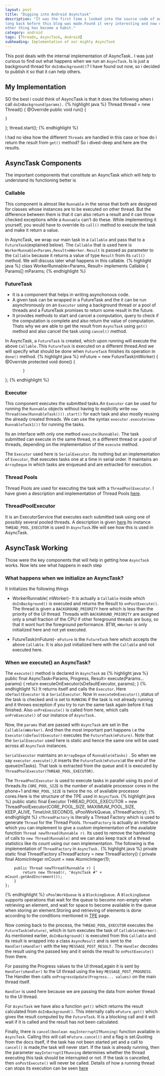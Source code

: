 ```yaml
---
layout: post
title: "Digging into Android Asynctask"
description: "It was the first time i looked into the source code of an Android component deeply.I wrote it
long back before this blog was made.Found it very interesting and now digging into the source code of every
other thing has become a habit."
category: android
tags: [Threads, AsyncTask, Android]
subheading: Implementation of our mighty AsyncTask
---
```


This post deals with the internal implementation of AsyncTask.. I was just curious to find out what happens when we run an ```AsyncTask```. Is is just a background thread for ```doInBackground()```? I have found out now, so i decided to publish it so that it can help others.

## My Implementation
SO the best i could think of AsyncTask is that it does the following when i call `doInBackground(params).`
{% highlight java %}
Thread thread = new Thread() {
    @Override
    public void run() {

    }
};
thread.start();
{% endhighlight %}

I had no idea how the different ```Threads``` are handled in this case or how do i return the result from ```get()``` method? So i dived-deep and here are the results.

## AsyncTask Components
The important components that constitute an AsyncTask which will help to understand its functioning better is

### Callable  

This component is almost like ```Runnable``` in the sense that both are designed for classes whose instances are to be executed on other thread.  But the difference between them is that it can also return a result and it can throw checked exceptions while a ```Runnable``` can't do these. While implementing it yourself, you would have to override its ```call()``` method to execute the task and make it return a value.  

In AsyncTask, we wrap our main task in a ```Callable``` and pass that to a ```FutureTask```(explained below). The ```Callable``` that is used here is ```WorkerRunnable<Params,Result>mWorker```. ```Result``` is passed as parameter to the ```Callable``` because it returns a value of type ```Result``` from its ```call()``` method. We will discuss later what happens in this callable.
{% highlight java %}
 class WorkerRunnable<Params, Result> implements Callable<Result> {
        Params[] mParams;
{% endhighlight %}

### FutureTask
* It is a component that helps in writing asynchonous code.
* A given task can be wrapped in a FutureTask and the it can be run asynchronously on an ```Executor``` using a background thread or a pool of threads and a FutureTask promises to return some result in the future.
* It provides methods to start and cancel a computation, query to check if the computation is complete and also return the value of computation. Thats why we are able to get the result from ```AsyncTask``` using ```get()``` method and also cancel the task using ```cancel()``` method.

In AsyncTask, a ```FutureTask``` is created, which upon running will execute the above ```Callable.```This ```FutureTask``` is executed on a different thread.And we will specify what should be done when ```FutureTask``` finishes its operation in ```done()``` method.
{% highlight java %}
  mFuture = new FutureTask<Result>(mWorker) {
            @Override
            protected void done() {

            }
  };
{% endhighlight %}

### Executor
This component executes the submitted tasks.An ```Executor``` can be used for running the ```Runnable``` objects without having to explicitly write ```new Thread(new(RunnableTask())).start()``` for each task and also mostly reusing the already created threads. We can use the syntax ```executor.execute(new RunnableTask1())``` for running the tasks.

Its an interface with only one method ```execute(Runnable)```. The task submitted can execute in the same thread, in a different thread or a pool of threads, depending on the implementation of the ```execute``` method.

The ```Executor``` used here is ```SerialExecutor```. Its nothing but an implementation of ```Executor```, that executes tasks one at a time in serial order. It maintains an ```ArrayDeque``` in which tasks are enqueued and are extracted for execution.

### Thread Pools

Thread Pools are used for executing the task with a ```ThreadPoolExecutor```. I have given a description and implementation of Thread Pools [here](https://github.com/rahulrj/Deep-Dive/wiki/Thread-Pools).

### ThreadPoolExecutor
It is an ExecutorService that executes each submitted task using one of possibly several pooled threads. A description is given [here](https://github.com/rahulrj/Deep-Dive/wiki/ThreadPoolExecutor).Its instance ```THREAD_POOL_EXECUTOR``` is used in ```AsyncTask```.We will see how this is used in AsyncTask.


## AsyncTask Working
Those were the key components that will help in getting how ```AsyncTask``` works. Now lets see what happens in each step  

### What happens when we initialize an AsyncTask?  

It initializes the following things  

- WorkerRunnable( mWorker)- It is actually a ```Callable``` inside which ```doInBackground()``` is executed and returns the Result to ```onPostExecute()```. The thread is given a ```BACKGROUND_PRIORITY``` here which is less than the priority of the UI thread. Threads with ```BACKGROUND_PRIORITY``` are assigned only a small fraction of the CPU if other foreground threads are busy, so that it wont hurt the foreground performance. BTW, ```mWorker``` is only initialized here and not yet executed.  

- FutureTask(mFuture)- ```mFuture``` is the ```FutureTask``` here which accepts the above ```Callable```. It is also just initialized here with the ```Callable``` and not executed here.

### When we execute() an AsyncTask?
The ```execute()``` method is declared in ```AsyncTask``` as
{% highlight java %}
public final AsyncTask<Params, Progress, Result> execute(Params... params) {
        return executeOnExecutor(sDefaultExecutor, params);
    }
{% endhighlight %}
It returns itself and calls the ```Executor```. Here ```sDefaultExecutor``` is a ```SerialExecutor```. Now in ```executeOnExecutor()```,status of the task is checked and is set to ```RUNNING``` if the task is not already running and it throws exception if you try to run the same task again before it has finished. Also ```onPreExecute()``` is called from here, which calls ```onPreExecute()``` of our instance of ```AsyncTask.```

Now, the ```params``` that are passed with ```AsyncTask``` are set in the ```Callable(mWorker)```. And then the most important part happens i.e the ```Executor(sDefaultExecutor)``` executes the ```FutureTask(mFuture)```. Note that the ```SerialExecutor``` used here is static and hence the same one will be used across all ```AsyncTask``` instances.

```SerialExecutor``` maintains an ```ArrayDeque``` of ```Runnable(mTasks)``` . So when we say ```executor.execute()```,it inserts the ```FutureTask(mFuture)```at the end of the queue(mTasks). That task is extracted from the queue and it is executed by  ```ThreadPoolExecutor(THREAD_POOL_EXECUTOR)```.

The ```ThreadPoolExecutor``` is used to execute tasks in parallel using its pool of threads.Its ```CORE_POOL_SIZE``` is the number of available processor cores in the phone+1 and ```MAX_POOL_SIZE``` is twice the no. of available processor cores.Here is the structure of the TPE used in ```AsyncTask```.
{% highlight java %}
public static final Executor THREAD_POOL_EXECUTOR
            = new ThreadPoolExecutor(CORE_POOL_SIZE, MAXIMUM_POOL_SIZE, KEEP_ALIVE,
                    TimeUnit.SECONDS, sPoolWorkQueue, sThreadFactory);
{% endhighlight %}
```sThreadFactory``` is literally a Thread Factory which is used to generate ```Thread``` for the Thread Pools. ```ThreadFactory``` is actually an interface which you can implement to give a custom implementation of the available function ```Thread newThread(Runnable r)```. Its used to remove the hardwiring of calls to ```new Thread(Runnable)``` and we can also keep track of a thread  statistics like its count using our own implementation. The following is the implementation of ```ThreadFactory``` in ```AsyncTask.```
{% highlight java %}
 private static final ThreadFactory sThreadFactory = new ThreadFactory() {
        private final AtomicInteger mCount = new AtomicInteger(1);

        public Thread newThread(Runnable r) {
            return new Thread(r, "AsyncTask #" + mCount.getAndIncrement());
        }
    };
{% endhighlight %}
```sPoolWorkQueue``` is a ```BlockingQueue```. A ```BlockingQueue``` supports operations that wait for the queue to become non-empty when retrieving an element, and wait for space to become available in the queue when storing an element.Storing and retrieving of elements is done according to the conditions mentioned in [TPE](https://github.com/rahulrj/Deep-Dive/wiki/ThreadPoolExecutor) page.

Now coming back to the process, the ```THREAD_POOL_EXECUTOR``` executes the ```FutureTask(mFuture)```, which in turn executes the task of ```Callable(mWorker)```. As mentioned earlier, ```doInBackground()``` is executed from this ```Callable``` and its result is wrapped into a class ```AsyncResult``` and is sent to the ```Handler(sHandler)``` with the key ```MESSAGE_POST_RESULT.``` The ```Handler``` decodes the result using the passed key and it sends the result to ```onPostExecute()``` from there.

For passing the Progress values to the UI thread,again it is sent by ```Handler(sHandler)``` to the UI thread using the key ```MESSAGE_POST_PROGRESS```. The Handler then calls ```onProgressUpdate(Progress... values)``` on the main thread itself.

```Handler``` is used here because we are passing the data from worker thread to the UI thread.

For ```AsyncTask``` we have also a function ```get()``` which returns the result calculated from ```doInBackground()```. This internally calls ```mFuture.get()``` which gives the result computed by the ```FutureTask```. It is a blocking call and it will wait if it is called and the result has not been calculated.

Finally, there is ```cancel(boolean mayInterruptIfRunning)``` function available in ```AsyncTask```. Calling this will call ```mFuture.cancel()``` and a flag is set.Quoting from the docs itself, if the task has not been started yet and a call to ```cancel()``` is made,the task will never start. If the task is already running, then the parameter ```mayInterruptIfRunning``` determines whether the thread executing this task should be interrupted or not. If the task is cancelled, then ```onPostExecute()``` will never be called. Details of how a running thread can stops its execution can be seen [here](https://10kloc.wordpress.com/2013/12/24/cancelling-tasks-in-executors/)
